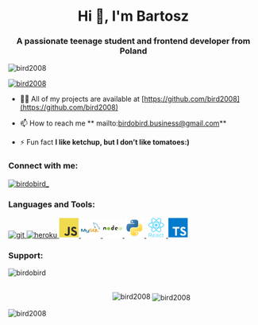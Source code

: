 <h1 align="center">Hi 👋, I'm Bartosz</h1>
<h3 align="center">A passionate teenage student and frontend developer from Poland</h3>

<p align="left"> <img src="https://komarev.com/ghpvc/?username=bird2008&label=Profile%20views&color=0e75b6&style=flat" alt="bird2008" /> </p>

<p align="left"> <a href="https://github.com/ryo-ma/github-profile-trophy"><img src="https://github-profile-trophy.vercel.app/?username=bird2008" alt="bird2008" /></a> </p>

- 👨‍💻 All of my projects are available at [https://github.com/bird2008](https://github.com/bird2008)

- 📫 How to reach me ** mailto:birdobird.business@gmail.com**

- ⚡ Fun fact **I like ketchup, but I don’t like tomatoes:)**

<h3 align="left">Connect with me:</h3>
<p align="left">
<a href="https://instagram.com/birdobird_" target="blank"><img align="center" src="https://raw.githubusercontent.com/rahuldkjain/github-profile-readme-generator/master/src/images/icons/Social/instagram.svg" alt="birdobird_" height="30" width="40" /></a>
</p>

<h3 align="left">Languages and Tools:</h3>
<p align="left"> <a href="https://git-scm.com/" target="_blank" rel="noreferrer"> <img src="https://www.vectorlogo.zone/logos/git-scm/git-scm-icon.svg" alt="git" width="40" height="40"/> </a> <a href="https://heroku.com" target="_blank" rel="noreferrer"> <img src="https://www.vectorlogo.zone/logos/heroku/heroku-icon.svg" alt="heroku" width="40" height="40"/> </a> <a href="https://developer.mozilla.org/en-US/docs/Web/JavaScript" target="_blank" rel="noreferrer"> <img src="https://raw.githubusercontent.com/devicons/devicon/master/icons/javascript/javascript-original.svg" alt="javascript" width="40" height="40"/> </a> <a href="https://www.mysql.com/" target="_blank" rel="noreferrer"> <img src="https://raw.githubusercontent.com/devicons/devicon/master/icons/mysql/mysql-original-wordmark.svg" alt="mysql" width="40" height="40"/> </a> <a href="https://nodejs.org" target="_blank" rel="noreferrer"> <img src="https://raw.githubusercontent.com/devicons/devicon/master/icons/nodejs/nodejs-original-wordmark.svg" alt="nodejs" width="40" height="40"/> </a> <a href="https://www.python.org" target="_blank" rel="noreferrer"> <img src="https://raw.githubusercontent.com/devicons/devicon/master/icons/python/python-original.svg" alt="python" width="40" height="40"/> </a> <a href="https://reactjs.org/" target="_blank" rel="noreferrer"> <img src="https://raw.githubusercontent.com/devicons/devicon/master/icons/react/react-original-wordmark.svg" alt="react" width="40" height="40"/> </a> <a href="https://www.typescriptlang.org/" target="_blank" rel="noreferrer"> <img src="https://raw.githubusercontent.com/devicons/devicon/master/icons/typescript/typescript-original.svg" alt="typescript" width="40" height="40"/> </a> </p>

<h3 align="left">Support:</h3>
<p><a href="https://ko-fi.com/birdobird "> <img align="left" src="https://cdn.ko-fi.com/cdn/kofi3.png?v=3" height="50" width="210" alt="birdobird " /></a></p><br><br>

<p><img align="left" src="https://github-readme-stats.vercel.app/api/top-langs?username=bird2008&show_icons=true&locale=en&layout=compact" alt="bird2008" /></p>

<p>&nbsp;<img align="center" src="https://github-readme-stats.vercel.app/api?username=bird2008&show_icons=true&locale=en" alt="bird2008" /></p>

<p><img align="center" src="https://github-readme-streak-stats.herokuapp.com/?user=bird2008&" alt="bird2008" /></p>
